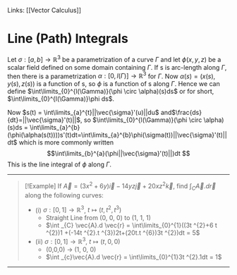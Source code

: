 Links: [[Vector Calculus]]

# Line (Path) Integrals

Let $\sigma : [a, b]  \rightarrow \mathbb{R}^{3}$ be a parametrization of a curve $\Gamma$ and let $\phi  (x, y, z)$ be a scalar field defined on some domain containing $\Gamma$. If s is arc-length along $\Gamma$, then there is a parametrization $\alpha : [0, l(\Gamma)]  \rightarrow \mathbb{R}^{3}$ for $\Gamma$. Now $\alpha(s) =  (x(s), y(s), z(s))$ is a function of s, so $\phi$ is a function of s along $\Gamma$. Hence we can define $\int\limits_{0}^{l(\Gamma)}(\phi \circ \alpha)(s)ds$ or for short, $\int\limits_{0}^{l(\Gamma)}\phi ds$.

Now $s(t) = \int\limits_{a}^{t}||\vec{\sigma}'(u)||du$ and$\frac{ds}{dt}=||\vec{\sigma}'(t)||$, so $\int\limits_{0}^{l(\Gamma)}(\phi \circ \alpha)(s)ds = \int\limits_{a}^{b}(\phi(\alpha(s(t))))s'(t)dt=\int\limits_{a}^{b}\phi(\sigma(t))||\vec{\sigma}'(t)||dt$
which is more commonly written $$\int\limits_{b}^{a}(\phi||\vec{\sigma}'(t)||)dt $$This is the line integral of $\phi$ along $\Gamma$.

---
>[!Example]
>If $\vec{A}=(3x^{2}+6y)\vec{i} - 14yz \vec{j}+20x z^{2} \vec{k}$, find $\int _{C} \vec{A}.d \vec{r}$  along the following curves:
>- (i) $\sigma : [0, 1] \rightarrow \mathbb{R}^{3}$, $t \mapsto (t, t ^{2}, t ^{3})$
>	-  Straight Line from (0, 0, 0) to (1, 1, 1)
>	- $\int _{C} \vec{A}.d \vec{r} = \int\limits_{0}^{1}((3t ^{2}+6 t ^{2})1 +(-14t ^{2}.t ^{3})2t+(20t.t ^{6})3t ^{2})dt = 5$
>- (ii) $\sigma : [0,1] \rightarrow \mathbb{R}^{3}$, $t \mapsto (t, 0 ,0)$
>	- (0,0,0) $\rightarrow$ (1, 0, 0)
>	- $\int _{c}\vec{A}.d \vec{r} = \int\limits_{0}^{1}3t ^{2}.1dt = 1$
---

